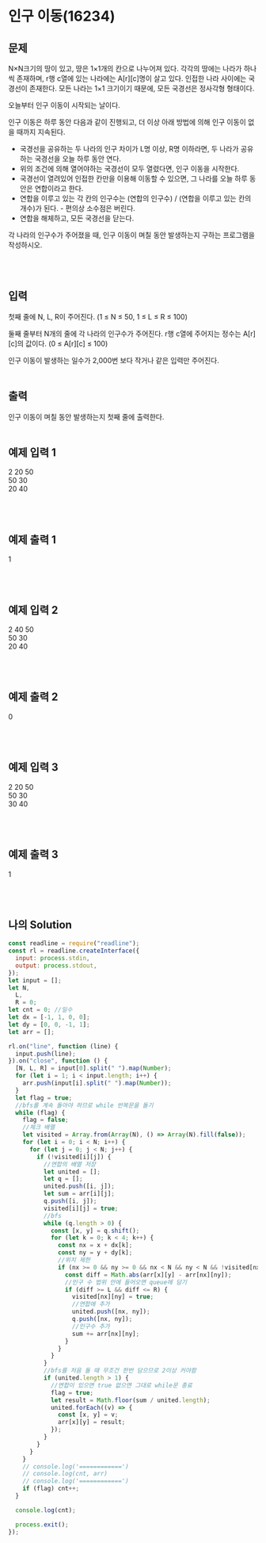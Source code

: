 # 인구 이동(16234)

## 문제

N×N크기의 땅이 있고, 땅은 1×1개의 칸으로 나누어져 있다. 각각의 땅에는 나라가 하나씩 존재하며, r행 c열에 있는 나라에는 A[r][c]명이 살고 있다. 인접한 나라 사이에는 국경선이 존재한다. 모든 나라는 1×1 크기이기 때문에, 모든 국경선은 정사각형 형태이다.

오늘부터 인구 이동이 시작되는 날이다.

인구 이동은 하루 동안 다음과 같이 진행되고, 더 이상 아래 방법에 의해 인구 이동이 없을 때까지 지속된다.

- 국경선을 공유하는 두 나라의 인구 차이가 L명 이상, R명 이하라면, 두 나라가 공유하는 국경선을 오늘 하루 동안 연다.
- 위의 조건에 의해 열어야하는 국경선이 모두 열렸다면, 인구 이동을 시작한다.
- 국경선이 열려있어 인접한 칸만을 이용해 이동할 수 있으면, 그 나라를 오늘 하루 동안은 연합이라고 한다.
- 연합을 이루고 있는 각 칸의 인구수는 (연합의 인구수) / (연합을 이루고 있는 칸의 개수)가 된다. - 편의상 소수점은 버린다.
- 연합을 해체하고, 모든 국경선을 닫는다.

각 나라의 인구수가 주어졌을 때, 인구 이동이 며칠 동안 발생하는지 구하는 프로그램을 작성하시오.

<br/>
<br/>

## 입력

첫째 줄에 N, L, R이 주어진다. (1 ≤ N ≤ 50, 1 ≤ L ≤ R ≤ 100)

둘째 줄부터 N개의 줄에 각 나라의 인구수가 주어진다. r행 c열에 주어지는 정수는 A[r][c]의 값이다. (0 ≤ A[r][c] ≤ 100)

인구 이동이 발생하는 일수가 2,000번 보다 작거나 같은 입력만 주어진다.
<br/>
<br/>

## 출력

인구 이동이 며칠 동안 발생하는지 첫째 줄에 출력한다.
<br/>
<br/>

## 예제 입력 1

2 20 50<br/>
50 30<br/>
20 40

<br/><br/>

## 예제 출력 1

1

<br/>
<br/>

## 예제 입력 2

2 40 50<br/>
50 30<br/>
20 40

<br/><br/>

## 예제 출력 2

0

<br/>
<br/>

## 예제 입력 3

2 20 50<br/>
50 30<br/>
30 40

<br/><br/>

## 예제 출력 3

1

<br/>
<br/>

## 나의 Solution

```javascript
const readline = require("readline");
const rl = readline.createInterface({
  input: process.stdin,
  output: process.stdout,
});
let input = [];
let N,
  L,
  R = 0;
let cnt = 0; //일수
let dx = [-1, 1, 0, 0];
let dy = [0, 0, -1, 1];
let arr = [];

rl.on("line", function (line) {
  input.push(line);
}).on("close", function () {
  [N, L, R] = input[0].split(" ").map(Number);
  for (let i = 1; i < input.length; i++) {
    arr.push(input[i].split(" ").map(Number));
  }
  let flag = true;
  //bfs를 계속 돌아야 하므로 while 반복문을 돌기
  while (flag) {
    flag = false;
    //체크 배열
    let visited = Array.from(Array(N), () => Array(N).fill(false));
    for (let i = 0; i < N; i++) {
      for (let j = 0; j < N; j++) {
        if (!visited[i][j]) {
          //연합의 배열 저장
          let united = [];
          let q = [];
          united.push([i, j]);
          let sum = arr[i][j];
          q.push([i, j]);
          visited[i][j] = true;
          //bfs
          while (q.length > 0) {
            const [x, y] = q.shift();
            for (let k = 0; k < 4; k++) {
              const nx = x + dx[k];
              const ny = y + dy[k];
              //위치 제한
              if (nx >= 0 && ny >= 0 && nx < N && ny < N && !visited[nx][ny]) {
                const diff = Math.abs(arr[x][y] - arr[nx][ny]);
                //인구 수 법위 안에 들어오면 queue에 담기
                if (diff >= L && diff <= R) {
                  visited[nx][ny] = true;
                  //연합에 추가
                  united.push([nx, ny]);
                  q.push([nx, ny]);
                  //인구수 추가
                  sum += arr[nx][ny];
                }
              }
            }
          }
          //bfs를 처음 돌 때 무조건 한번 담으므로 2이상 커야함
          if (united.length > 1) {
            //연합이 있으면 true 없으면 그대로 while문 종료
            flag = true;
            let result = Math.floor(sum / united.length);
            united.forEach((v) => {
              const [x, y] = v;
              arr[x][y] = result;
            });
          }
        }
      }
    }
    // console.log('============')
    // console.log(cnt, arr)
    // console.log('============')
    if (flag) cnt++;
  }

  console.log(cnt);

  process.exit();
});
```
